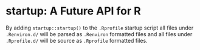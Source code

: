 # startup: A Future API for R

By adding `startup::startup()` to the `.Rprofile` startup script
all files under `.Renviron.d/` will be parsed as `.Renviron` formatted files and
all files under `.Rprofile.d/` will be source as `.Rprofile` formatted files.
